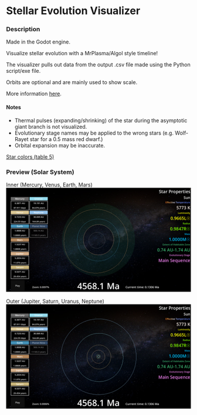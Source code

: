 # Stellar Evolution Visualizer

### Description
Made in the Godot engine.

Visualize stellar evolution with a MrPlasma/Algol style timeline!

The visualizer pulls out data from the output .csv file made using the Python script/exe file.

Orbits are optional and are mainly used to show scale.

More information [here](https://worldbuildingpasta.blogspot.com/2022/11/an-apple-pie-from-scratch-part-ii.html?m=1).

#### Notes
- Thermal pulses (expanding/shrinking) of the star during the asymptotic giant branch is not visualized.
- Evolutionary stage names may be applied to the wrong stars (e.g. Wolf-Rayet star for a 0.5 mass red dwarf.)
- Orbital expansion may be inaccurate.

[Star colors (table 5)](https://arxiv.org/abs/2101.06254)
### Preview (Solar System)
Inner (Mercury, Venus, Earth, Mars)
![The inner solar system](/showcase/D%202025-09-10%20T%2008-30-30.png)

Outer (Jupiter, Saturn, Uranus, Neptune)
![The outer solar system](/showcase/D%202025-09-10%20T%2008-30-33.png)
